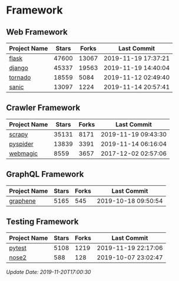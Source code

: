 # Framework

## Web Framework

| Project Name | Stars | Forks | Last Commit |
| ------------ | ----- | ----- | ----------- |
| [flask](https://github.com/pallets/flask) | 47600 | 13067 | 2019-11-19 17:37:21 |
| [django](https://github.com/django/django) | 45337 | 19563 | 2019-11-19 14:40:04 |
| [tornado](https://github.com/tornadoweb/tornado) | 18559 | 5084 | 2019-11-12 02:49:40 |
| [sanic](https://github.com/huge-success/sanic) | 13097 | 1224 | 2019-11-14 20:57:41 |

## Crawler Framework

| Project Name | Stars | Forks | Last Commit |
| ------------ | ----- | ----- | ----------- |
| [scrapy](https://github.com/scrapy/scrapy) | 35131 | 8171 | 2019-11-19 09:43:30 |
| [pyspider](https://github.com/binux/pyspider) | 13839 | 3391 | 2019-11-14 06:16:04 |
| [webmagic](https://github.com/code4craft/webmagic) | 8559 | 3657 | 2017-12-02 02:57:06 |

## GraphQL Framework

| Project Name | Stars | Forks | Last Commit |
| ------------ | ----- | ----- | ----------- |
| [graphene](https://github.com/graphql-python/graphene) | 5165 | 545 | 2019-10-18 09:50:54 |

## Testing Framework

| Project Name | Stars | Forks | Last Commit |
| ------------ | ----- | ----- | ----------- |
| [pytest](https://github.com/pytest-dev/pytest) | 5108 | 1219 | 2019-11-19 22:17:06 |
| [nose2](https://github.com/nose-devs/nose2) | 588 | 128 | 2019-10-07 23:02:47 |

*Update Date: 2019-11-20T17:00:30*